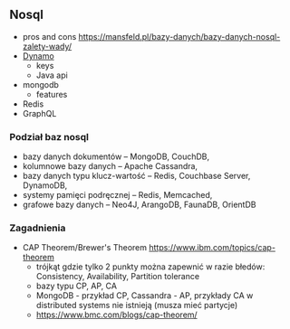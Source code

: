 ## Nosql
- pros and cons https://mansfeld.pl/bazy-danych/bazy-danych-nosql-zalety-wady/
- [Dynamo](./dynamodb.md) 
  - keys
  - Java api
- mongodb
  - features
- Redis
- GraphQL

### Podział baz nosql
- bazy danych dokumentów – MongoDB, CouchDB,
- kolumnowe bazy danych – Apache Cassandra,
- bazy danych typu klucz-wartość – Redis, Couchbase Server, DynamoDB,
- systemy pamięci podręcznej – Redis, Memcached,
- grafowe bazy danych – Neo4J, ArangoDB, FaunaDB, OrientDB

### Zagadnienia

- CAP Theorem/Brewer's Theorem  https://www.ibm.com/topics/cap-theorem
  - trójkąt gdzie tylko 2 punkty można zapewnić w razie błedów: Consistency, Availability, Partition tolerance
  - bazy typu CP, AP, CA
  - MongoDB - przykład CP, Cassandra - AP, przykłady CA w distributed systems nie istnieją (musza mieć partycje)
  - https://www.bmc.com/blogs/cap-theorem/
  



